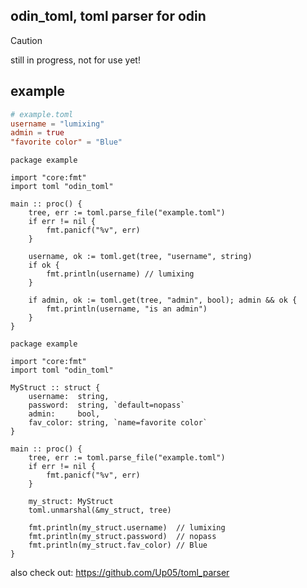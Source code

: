 ## odin_toml, toml parser for odin
> [!CAUTION]
> still in progress, not for use yet!

## example
```toml
# example.toml
username = "lumixing"
admin = true
"favorite color" = "Blue"
```

```odin
package example

import "core:fmt"
import toml "odin_toml"

main :: proc() {
    tree, err := toml.parse_file("example.toml")
    if err != nil {
        fmt.panicf("%v", err)
    }

    username, ok := toml.get(tree, "username", string)
    if ok {
        fmt.println(username) // lumixing
    }

    if admin, ok := toml.get(tree, "admin", bool); admin && ok {
        fmt.println(username, "is an admin")
    }
}
```

```odin
package example

import "core:fmt"
import toml "odin_toml"

MyStruct :: struct {
    username:  string,
    password:  string, `default=nopass`
    admin:     bool,
    fav_color: string, `name=favorite color`
}

main :: proc() {
    tree, err := toml.parse_file("example.toml")
    if err != nil {
        fmt.panicf("%v", err)
    }

    my_struct: MyStruct
    toml.unmarshal(&my_struct, tree)

    fmt.println(my_struct.username)  // lumixing
    fmt.println(my_struct.password)  // nopass
    fmt.println(my_struct.fav_color) // Blue
}
```

also check out: https://github.com/Up05/toml_parser

